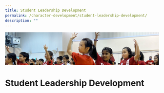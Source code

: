 ```yaml
---
title: Student Leadership Development
permalink: /character-development/student-leadership-development/
description: ""
---
```

![](/images/School%20Development%20Programmes.jpg)

Student Leadership Development
==============================